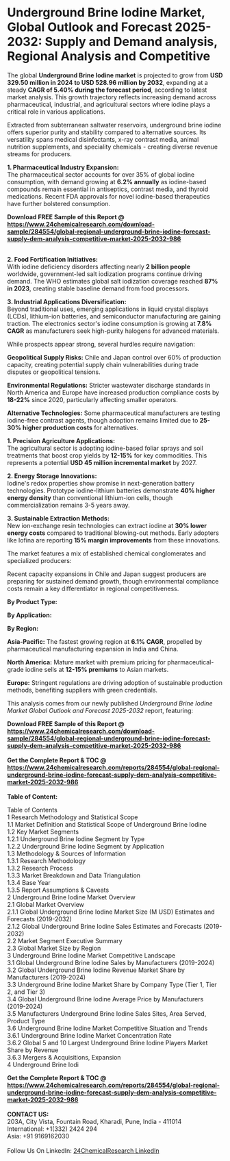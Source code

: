 <h1>Underground Brine Iodine Market, Global Outlook and Forecast 2025-2032: Supply and Demand analysis, Regional Analysis and Competitive</h1><p>The global <strong>Underground Brine Iodine market</strong> is projected to grow from <strong>USD 329.50 million in 2024 to USD 528.96 million by 2032</strong>, expanding at a steady <strong>CAGR of 5.40% during the forecast period</strong>, according to latest market analysis. This growth trajectory reflects increasing demand across pharmaceutical, industrial, and agricultural sectors where iodine plays a critical role in various applications.</p><p>Extracted from subterranean saltwater reservoirs, underground brine iodine offers superior purity and stability compared to alternative sources. Its versatility spans medical disinfectants, x-ray contrast media, animal nutrition supplements, and speciality chemicals - creating diverse revenue streams for producers.</p><p><strong>1. Pharmaceutical Industry Expansion:</strong><br>
The pharmaceutical sector accounts for over 35% of global iodine consumption, with demand growing at <strong>6.2% annually</strong> as iodine-based compounds remain essential in antiseptics, contrast media, and thyroid medications. Recent FDA approvals for novel iodine-based therapeutics have further bolstered consumption.</p><div><b>Download FREE Sample of this Report @ 
            <a href="https://www.24chemicalresearch.com/download-sample/284554/global-regional-underground-brine-iodine-forecast-supply-dem-analysis-competitive-market-2025-2032-986">
            https://www.24chemicalresearch.com/download-sample/284554/global-regional-underground-brine-iodine-forecast-supply-dem-analysis-competitive-market-2025-2032-986</a></b></div><br><p><strong>2. Food Fortification Initiatives:</strong><br>
With iodine deficiency disorders affecting nearly <strong>2 billion people</strong> worldwide, government-led salt iodization programs continue driving demand. The WHO estimates global salt iodization coverage reached <strong>87% in 2023</strong>, creating stable baseline demand from food processors.</p><p><strong>3. Industrial Applications Diversification:</strong><br>
Beyond traditional uses, emerging applications in liquid crystal displays (LCDs), lithium-ion batteries, and semiconductor manufacturing are gaining traction. The electronics sector's iodine consumption is growing at <strong>7.8% CAGR</strong> as manufacturers seek high-purity halogens for advanced materials.</p><p>While prospects appear strong, several hurdles require navigation:</p><p><strong>Geopolitical Supply Risks:</strong> Chile and Japan control over 60% of production capacity, creating potential supply chain vulnerabilities during trade disputes or geopolitical tensions.</p><p><strong>Environmental Regulations:</strong> Stricter wastewater discharge standards in North America and Europe have increased production compliance costs by <strong>18-22%</strong> since 2020, particularly affecting smaller operators.</p><p><strong>Alternative Technologies:</strong> Some pharmaceutical manufacturers are testing iodine-free contrast agents, though adoption remains limited due to <strong>25-30% higher production costs</strong> for alternatives.</p><p><strong>1. Precision Agriculture Applications:</strong><br>
The agricultural sector is adopting iodine-based foliar sprays and soil treatments that boost crop yields by <strong>12-15%</strong> for key commodities. This represents a potential <strong>USD 45 million incremental market</strong> by 2027.</p><p><strong>2. Energy Storage Innovations:</strong><br>
Iodine's redox properties show promise in next-generation battery technologies. Prototype iodine-lithium batteries demonstrate <strong>40% higher energy density</strong> than conventional lithium-ion cells, though commercialization remains 3-5 years away.</p><p><strong>3. Sustainable Extraction Methods:</strong><br>
New ion-exchange resin technologies can extract iodine at <strong>30% lower energy costs</strong> compared to traditional blowing-out methods. Early adopters like Iofina are reporting <strong>15% margin improvements</strong> from these innovations.</p><p>The market features a mix of established chemical conglomerates and specialized producers:</p><p>Recent capacity expansions in Chile and Japan suggest producers are preparing for sustained demand growth, though environmental compliance costs remain a key differentiator in regional competitiveness.</p><p><strong>By Product Type:</strong></p><p><strong>By Application:</strong></p><p><strong>By Region:</strong></p><p><strong>Asia-Pacific:</strong> The fastest growing region at <strong>6.1% CAGR</strong>, propelled by pharmaceutical manufacturing expansion in India and China.</p><p><strong>North America:</strong> Mature market with premium pricing for pharmaceutical-grade iodine sells at <strong>12-15% premiums</strong> to Asian markets.</p><p><strong>Europe:</strong> Stringent regulations are driving adoption of sustainable production methods, benefiting suppliers with green credentials.</p><p>This analysis comes from our newly published <em>Underground Brine Iodine Market Global Outlook and Forecast 2025-2032</em> report, featuring:</p><div><b>Download FREE Sample of this Report @ 
            <a href="https://www.24chemicalresearch.com/download-sample/284554/global-regional-underground-brine-iodine-forecast-supply-dem-analysis-competitive-market-2025-2032-986">
            https://www.24chemicalresearch.com/download-sample/284554/global-regional-underground-brine-iodine-forecast-supply-dem-analysis-competitive-market-2025-2032-986</a></b></div><br><div><b>Get the Complete Report & TOC @ 
            <a href="https://www.24chemicalresearch.com/reports/284554/global-regional-underground-brine-iodine-forecast-supply-dem-analysis-competitive-market-2025-2032-986">
            https://www.24chemicalresearch.com/reports/284554/global-regional-underground-brine-iodine-forecast-supply-dem-analysis-competitive-market-2025-2032-986</a></b></div><br>
            <b>Table of Content:</b><p>Table of Contents<br />
1 Research Methodology and Statistical Scope<br />
1.1 Market Definition and Statistical Scope of Underground Brine Iodine<br />
1.2 Key Market Segments<br />
1.2.1 Underground Brine Iodine Segment by Type<br />
1.2.2 Underground Brine Iodine Segment by Application<br />
1.3 Methodology & Sources of Information<br />
1.3.1 Research Methodology<br />
1.3.2 Research Process<br />
1.3.3 Market Breakdown and Data Triangulation<br />
1.3.4 Base Year<br />
1.3.5 Report Assumptions & Caveats<br />
2 Underground Brine Iodine Market Overview<br />
2.1 Global Market Overview<br />
2.1.1 Global Underground Brine Iodine Market Size (M USD) Estimates and Forecasts (2019-2032)<br />
2.1.2 Global Underground Brine Iodine Sales Estimates and Forecasts (2019-2032)<br />
2.2 Market Segment Executive Summary<br />
2.3 Global Market Size by Region<br />
3 Underground Brine Iodine Market Competitive Landscape<br />
3.1 Global Underground Brine Iodine Sales by Manufacturers (2019-2024)<br />
3.2 Global Underground Brine Iodine Revenue Market Share by Manufacturers (2019-2024)<br />
3.3 Underground Brine Iodine Market Share by Company Type (Tier 1, Tier 2, and Tier 3)<br />
3.4 Global Underground Brine Iodine Average Price by Manufacturers (2019-2024)<br />
3.5 Manufacturers Underground Brine Iodine Sales Sites, Area Served, Product Type<br />
3.6 Underground Brine Iodine Market Competitive Situation and Trends<br />
3.6.1 Underground Brine Iodine Market Concentration Rate<br />
3.6.2 Global 5 and 10 Largest Underground Brine Iodine Players Market Share by Revenue<br />
3.6.3 Mergers & Acquisitions, Expansion<br />
4 Underground Brine Iodi</p><div><b>Get the Complete Report & TOC @ 
            <a href="https://www.24chemicalresearch.com/reports/284554/global-regional-underground-brine-iodine-forecast-supply-dem-analysis-competitive-market-2025-2032-986">
            https://www.24chemicalresearch.com/reports/284554/global-regional-underground-brine-iodine-forecast-supply-dem-analysis-competitive-market-2025-2032-986</a></b></div><br><b>CONTACT US:</b><br>
            203A, City Vista, Fountain Road, Kharadi, Pune, India - 411014<br>
            International: +1(332) 2424 294<br>
            Asia: +91 9169162030 <br><br>
            Follow Us On LinkedIn: <a href="https://www.linkedin.com/company/24chemicalresearch/">24ChemicalResearch LinkedIn</a>